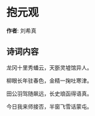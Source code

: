 # 抱元观

**作者**: 刘希真

## 诗词内容

龙冈十里秀蟠云，天斵灵墟馆异人。

柳眼长年驻春色，金精一掬吐寒津。

田公羽驾随飙远，长史琅函得语真。

今日我来师接否，半窗飞雪话蒙屯。

